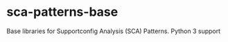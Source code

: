 sca-patterns-base
=================

Base libraries for Supportconfig Analysis (SCA) Patterns. 
Python 3 support
